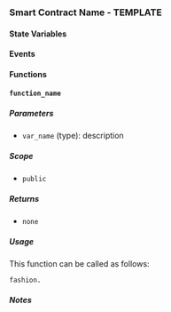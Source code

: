 ### Smart Contract Name - TEMPLATE

#### State Variables

#### Events

#### Functions

#### `function_name`

##### Parameters

- `var_name` (type): description

##### Scope

- `public`

##### Returns

- `none`

##### Usage

This function can be called as follows:

```
fashion.
```

##### Notes
